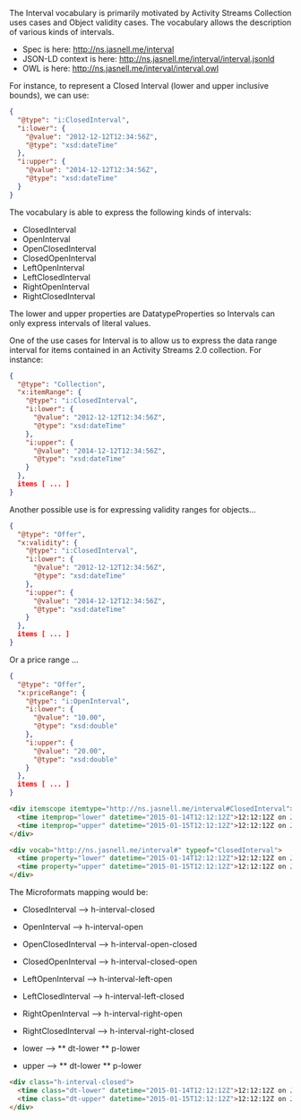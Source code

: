 The Interval vocabulary is primarily motivated by Activity Streams Collection uses cases and Object validity cases. The vocabulary allows the description of various kinds of intervals. 

* Spec is here: http://ns.jasnell.me/interval
* JSON-LD context is here: http://ns.jasnell.me/interval/interval.jsonld
* OWL is here: http://ns.jasnell.me/interval/interval.owl

For instance, to represent a Closed Interval (lower and upper inclusive bounds), we can use:

```json
{
  "@type": "i:ClosedInterval",
  "i:lower": {
    "@value": "2012-12-12T12:34:56Z",
    "@type": "xsd:dateTime"
  },
  "i:upper": {
    "@value": "2014-12-12T12:34:56Z",
    "@type": "xsd:dateTime"
  }
}
```

The vocabulary is able to express the following kinds of intervals:

* ClosedInterval
* OpenInterval
* OpenClosedInterval
* ClosedOpenInterval
* LeftOpenInterval
* LeftClosedInterval
* RightOpenInterval
* RightClosedInterval

The lower and upper properties are DatatypeProperties so Intervals can only express intervals of literal values.

One of the use cases for Interval is to allow us to express the data range interval for items contained in an Activity Streams 2.0 collection. For instance:

```json
{
  "@type": "Collection",
  "x:itemRange": {
    "@type": "i:ClosedInterval",
    "i:lower": {
      "@value": "2012-12-12T12:34:56Z",
      "@type": "xsd:dateTime"
    },
    "i:upper": {
      "@value": "2014-12-12T12:34:56Z",
      "@type": "xsd:dateTime"
    }
  },
  items [ ... ]
}
```

Another possible use is for expressing validity ranges for objects...

```json
{
  "@type": "Offer",
  "x:validity": {
    "@type": "i:ClosedInterval",
    "i:lower": {
      "@value": "2012-12-12T12:34:56Z",
      "@type": "xsd:dateTime"
    },
    "i:upper": {
      "@value": "2014-12-12T12:34:56Z",
      "@type": "xsd:dateTime"
    }
  },
  items [ ... ]
}
```

Or a price range ...

```json
{
  "@type": "Offer",
  "x:priceRange": {
    "@type": "i:OpenInterval",
    "i:lower": {
      "@value": "10.00",
      "@type": "xsd:double"
    },
    "i:upper": {
      "@value": "20.00",
      "@type": "xsd:double"
    }
  },
  items [ ... ]
}
```

```html
<div itemscope itemtype="http://ns.jasnell.me/interval#ClosedInterval">
  <time itemprop="lower" datetime="2015-01-14T12:12:12Z">12:12:12Z on January 14, 2015</time> - 
  <time itemprop="upper" datetime="2015-01-15T12:12:12Z">12:12:12Z on January 15, 2015</time>
</div>
```

```html
<div vocab="http://ns.jasnell.me/interval#" typeof="ClosedInterval">
  <time property="lower" datetime="2015-01-14T12:12:12Z">12:12:12Z on January 14, 2015</time> - 
  <time property="upper" datetime="2015-01-15T12:12:12Z">12:12:12Z on January 15, 2015</time>
</div>
```
The Microformats mapping would be:

* ClosedInterval --> h-interval-closed
* OpenInterval --> h-interval-open
* OpenClosedInterval --> h-interval-open-closed
* ClosedOpenInterval --> h-interval-closed-open
* LeftOpenInterval --> h-interval-left-open
* LeftClosedInterval --> h-interval-left-closed
* RightOpenInterval --> h-interval-right-open
* RightClosedInterval --> h-interval-right-closed

* lower -->
** dt-lower
** p-lower
* upper -->
** dt-lower
** p-lower 

```html
<div class="h-interval-closed">
  <time class="dt-lower" datetime="2015-01-14T12:12:12Z">12:12:12Z on January 14, 2015</time> - 
  <time class="dt-upper" datetime="2015-01-15T12:12:12Z">12:12:12Z on January 15, 2015</time>
</div>
```